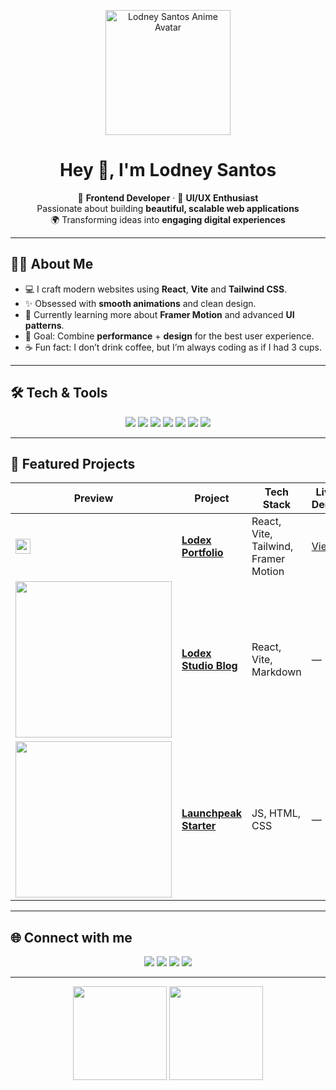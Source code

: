 <!-- Banner e Apresentação -->
<p align="center">
  <img src="https://lodexstudio.com/Lodney-Santos-anime.png" alt="Lodney Santos Anime Avatar" width="200" />
</p>

<h1 align="center">Hey 👋, I'm Lodney Santos</h1>

<p align="center">
  🚀 <b>Frontend Developer</b> · 🎨 <b>UI/UX Enthusiast</b> <br/>
  Passionate about building <b>beautiful, scalable web applications</b> <br/>
  🌍 Transforming ideas into <b>engaging digital experiences</b>
</p>

---

## 🧑‍💻 About Me

- 💻 I craft modern websites using **React**, **Vite** and **Tailwind CSS**.  
- ✨ Obsessed with **smooth animations** and clean design.  
- 🌱 Currently learning more about **Framer Motion** and advanced **UI patterns**.  
- 🎯 Goal: Combine **performance** + **design** for the best user experience.  
- ☕ Fun fact: I don’t drink coffee, but I’m always coding as if I had 3 cups.  

---

## 🛠️ Tech & Tools
<p align="center">
  <img src="https://img.shields.io/badge/HTML5-E34F26?style=for-the-badge&logo=html5&logoColor=white"/>
  <img src="https://img.shields.io/badge/CSS3-1572B6?style=for-the-badge&logo=css3&logoColor=white"/>
  <img src="https://img.shields.io/badge/JavaScript-F7DF1E?style=for-the-badge&logo=javascript&logoColor=black"/>
  <img src="https://img.shields.io/badge/React-20232A?style=for-the-badge&logo=react&logoColor=61DAFB"/>
  <img src="https://img.shields.io/badge/Vite-646CFF?style=for-the-badge&logo=vite&logoColor=white"/>
  <img src="https://img.shields.io/badge/Tailwind_CSS-38B2AC?style=for-the-badge&logo=tailwind-css&logoColor=white"/>
  <img src="https://img.shields.io/badge/Figma-F24E1E?style=for-the-badge&logo=figma&logoColor=white"/>
</p>

---

## 📌 Featured Projects

| Preview | Project | Tech Stack | Live Demo |
|---------|---------|-----------|-----------|
| <img src="https://lodexstudio.com/favicon.ico" width="24" height="24"/> | **[Lodex Portfolio](https://github.com/lodsa-ntos/lodex-portfolio)** | React, Vite, Tailwind, Framer Motion | [View](https://lodexstudio.com/) |
| <img src="https://lodexstudio.com/blog" width="250"/> | **[Lodex Studio Blog](https://github.com/lodsa-ntos/lodexstudio-blog)** | React, Vite, Markdown | — |
| <img src="https://lodexstudio.com/launchpeak" width="250"/> | **[Launchpeak Starter](https://github.com/lodsa-ntos/launchpeak-starter)** | JS, HTML, CSS | — |

---

## 🌐 Connect with me
<p align="center">
  <a href="https://linkedin.com/in/lodney-santos"><img src="https://img.shields.io/badge/LinkedIn-0A66C2?style=for-the-badge&logo=linkedin&logoColor=white"/></a>
  <a href="https://instagram.com/lodex.studio"><img src="https://img.shields.io/badge/Instagram-E4405F?style=for-the-badge&logo=instagram&logoColor=white"/></a>
  <a href="https://lodexstudio.com"><img src="https://img.shields.io/badge/Website-000000?style=for-the-badge&logo=About.me&logoColor=white"/></a>
  <a href="https://dribbble.com/lod93"><img src="https://img.shields.io/badge/Dribbble-EA4C89?style=for-the-badge&logo=dribbble&logoColor=white"/></a>
</p>

---

<p align="center">
  <img src="https://github-readme-stats.vercel.app/api?username=lodsa-ntos&show_icons=true&theme=tokyonight" height="150"/>
  <img src="https://github-readme-stats.vercel.app/api/top-langs/?username=lodsa-ntos&layout=compact&theme=tokyonight" height="150"/>
</p>
